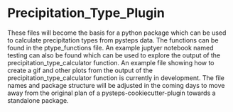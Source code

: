 # Precipitation_Type_Plugin
These files will become the basis for a python package which can be used to calculate precipitation types from pysteps data. The functions can be found in the ptype_functions file. An example juptyer notebook named testing can also be found which can be used to explore the output of the precipitation_type_calculator function. An example file showing how to create a gif and other plots from the output of the precipitation_type_calculator function is currently in development. The file names and package structure will be adjusted in the coming days to move away from the original plan of a pysteps-cookiecutter-plugin towards a standalone package.
